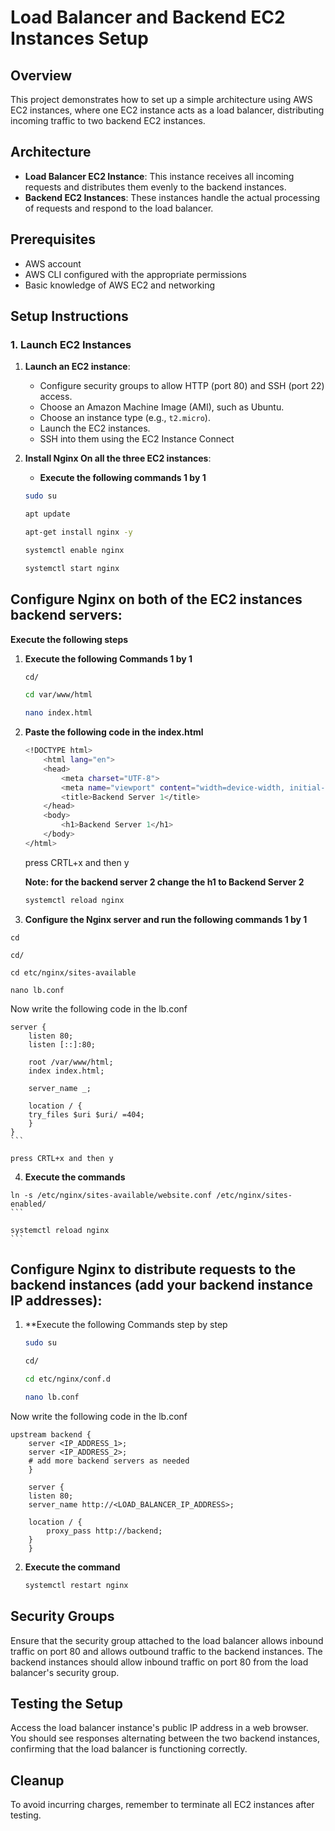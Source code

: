 # Load Balancer and Backend EC2 Instances Setup

## Overview

This project demonstrates how to set up a simple architecture using AWS EC2 instances, where one EC2 instance acts as a load balancer, distributing incoming traffic to two backend EC2 instances.

## Architecture

- **Load Balancer EC2 Instance**: This instance receives all incoming requests and distributes them evenly to the backend instances.
- **Backend EC2 Instances**: These instances handle the actual processing of requests and respond to the load balancer.

## Prerequisites

- AWS account
- AWS CLI configured with the appropriate permissions
- Basic knowledge of AWS EC2 and networking

## Setup Instructions

### 1. Launch EC2 Instances

1. **Launch an EC2 instance**:
   - Configure security groups to allow HTTP (port 80) and SSH (port 22) access.
   - Choose an Amazon Machine Image (AMI), such as Ubuntu.
   - Choose an instance type (e.g., `t2.micro`).
   - Launch the EC2 instances.
   - SSH into them using the EC2 Instance Connect

2. **Install Nginx On all the three EC2 instances**:

   - **Execute the following commands 1 by 1**
   
   	```bash
	sudo su 
	```
	
	```bash
	apt update
	```
	 
   	```bash
	apt-get install nginx -y
	```
	
   	```bash
	systemctl enable nginx
	```
	
	```bash
	systemctl start nginx
	```
	
## Configure Nginx on both of the EC2 instances backend servers:

**Execute the following steps**

 1. **Execute the following Commands 1 by 1**
	
	```bash
	cd/
	```
	
	```bash
	cd var/www/html
	```
	
	```bash
	nano index.html
	```
	
 2. **Paste the following code in the index.html** 
 
 	```bash
 	<!DOCTYPE html>
		<html lang="en">
		<head>
		    <meta charset="UTF-8">
		    <meta name="viewport" content="width=device-width, initial-scale=1.0">
		    <title>Backend Server 1</title>
		</head>
		<body>
		    <h1>Backend Server 1</h1>
		</body>
	</html>
 	```
 	
 	press CRTL+x and then y
 	
 	**Note: for the backend server 2 change the h1 to Backend Server 2**
 	
 	```bash
	systemctl reload nginx
	```
 	
 	
  3. **Configure the Nginx server and run the following commands 1 by 1**

	cd

	cd/
	
	cd etc/nginx/sites-available
	 
	nano lb.conf
	
  Now write the following code in the lb.conf
  
	server {
	    listen 80;
	    listen [::]:80;

	    root /var/www/html;
	    index index.html;

	    server_name _;

	    location / {
		try_files $uri $uri/ =404;
	    }
	}
	```
	
	press CRTL+x and then y
	
  4. **Execute the commands**
 
	ln -s /etc/nginx/sites-available/website.conf /etc/nginx/sites-enabled/
	```
	
	systemctl reload nginx	
	```
	
## Configure Nginx to distribute requests to the backend instances (add your backend instance IP addresses):

 1. **Execute the following Commands step by step
  
	```bash
	sudo su
	```
	
	```bash
	cd/
	```
	
	```bash
	cd etc/nginx/conf.d
	```
	 
	```bash
	nano lb.conf
	```

 Now write the following code in the lb.conf
	
	upstream backend {
		server <IP_ADDRESS_1>;
		server <IP_ADDRESS_2>;
		# add more backend servers as needed
	    }

	    server {
		listen 80;
		server_name http://<LOAD_BALANCER_IP_ADDRESS>;

		location / {
		    proxy_pass http://backend;
		}
	    }
	    
	    
 2. **Execute the command**

	```bash
	systemctl restart nginx
	```  

## Security Groups

Ensure that the security group attached to the load balancer allows inbound traffic on port 80 and allows outbound traffic to the backend instances. The backend instances should allow inbound traffic on port 80 from the load balancer's security group.

## Testing the Setup

Access the load balancer instance's public IP address in a web browser.
You should see responses alternating between the two backend instances, confirming that the load balancer is functioning correctly.

## Cleanup

To avoid incurring charges, remember to terminate all EC2 instances after testing.



